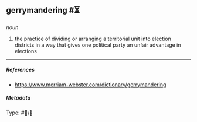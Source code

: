 ## gerrymandering  #⏳

*noun*

1. the practice of dividing or arranging a territorial unit into election districts in a way that gives one political party an unfair advantage in elections

---

##### References

* https://www.merriam-webster.com/dictionary/gerrymandering

##### Metadata

Type: #💬/💬 
